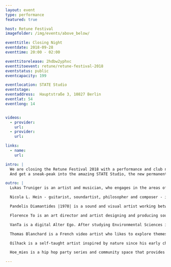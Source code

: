 ```yaml
---
layout: event
type: performance
featured: true

host: Retune Festival
imagefolder: /img/events/above_below/

eventtitle: Closing Night
eventdate: 2018-09-28
eventtime: 20:00 - 02:00

eventtitorelease: 2hdbw2yphxc
eventtitoevent: retune/retune-festival-2018
eventstatus: public
eventcapacity: 199

eventlocation: STATE Studio
eventstage:
eventaddress:  Hauptstraße 3, 10827 Berlin
eventlat: 54
eventlong: 14


videos:
  - provider:
    url:
  - provider:
    url:

links:
  - name:
    url:

intro: |
  We are closing the Retune Festival 2018 with a performance and club night. Expect a super sweet line-up with performances by Pandelis Diamantides, Florence To & VanTa, Lukas Truniger & Nicola Hein, installations by Pfadfinderei, Studio Milz, Thomas Blanchard and Oilhack and a club night with the fabulous Hoe_Mies.
  And get a sneak-peak into the amazing STATE Studio, the new permanent art science space by STATE Festival.

outro: |
  Lukas Truniger is an artist and musician, who engages in the areas of multimedia installations, sculptural objects, performances and the creation of new musical instruments. He is fascinated by complex systems and hidden processes in nature as well as in society. For the exploration of their inherent aesthetics industrial materials, hacked devices and misused tools have become crucial to his creation. His work establishes singular experiences challenging the modalities of perception.

  Nicola L. Hein - guitarist, soundartist, philosopher and composer - is a very active player on the german/international scene of improvised music. Moreover soundart (soundinstallations, site specific instruments, conceptual compositions for improvising musicians etc.) and the collaboration in different interdisciplinary settings (dance, installation, video art etc.) are an important focus of his art and form a second emphasis besides the work as a guitarist.

  Pandelis Diamantides |1978| is a sound and visual artist working between Cyprus and The Netherlands. In his music productions and audiovisual performances, he uses custom digital technology to create complex binary landscapes, where detailed sound compositions and electronic rhythms are enhanced by multifaceted visuals providing a true immersive experience. He performs solo under the pseudonym Microseq.

  Florence To is an art director and artist designing and producing sound and light installations, also creating generative motion graphics and light productions with a strong focus on architectural spatial design on site specific projects. Through working in various disparate environments she ventured further into exploring the effects of cognitive and emotional triggers, and how different sensory arrangements are experienced within space.

  VanTa is a digital Alter Ego. After studying Environmental Sciences in Granada University in Spain, he began his career as a visual designer as part of the audiovisual collective Miga. Since moving to Berlin, he began working at the mythical record label M-nus, where he became part of the developer team at 2V-P.

  Thomas Blanchard is a French video artist who likes to explore themes and mix various kinds of art. His work has been showcased in various festivals and exhibitions throughout the world. The contemporary art biennal of Casablanca in 2016, the STARZ Denver film festival, the New York Springstudio, and technologic arts gallery Artechouse located in Washington DC have all been collaborators to his projects. Thanks to his work on shapes, colours, pigments, textures, he creates visually mesmerizing and powerful pieces.

  Oilhack is a self-taught artist inspired by nature since his early childhood. His creations are an alchemy of colours, of matters, of textures, an alloy of energies that come to life under his support. His painted movements and assembly techniques are what will create diversity. His work is the result of the combination of his artistic practices, taken at a given moment, then recorded, emphasized and embellished by photography. He has also collaborated with Thomas Blanchard on the Iphone X and Sony Square projects.

  Hoe_mies is a hip hop party series and community space that provides a platform for female, non-binary, and transgender artists and celebrates their presence in hip-hop in order to counteract marginalisation within that scene. Its dancefloors boast a colourful mix of 90s & 00s hip hop and RnB, trap, baile funk, dancehall, reggaeton, and more.

---
```

